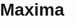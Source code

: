 # Maxima
<!DOCTYPE html>
<html>
<head>
	<title>présentation Bac Pro CIEL</title>       
	<style>
		body {
			font-family: Arial, sans-serif;
			margin: 0;
			padding: 0;
		}

		nav {
			background-color: #333;
			color: #fff;
			display: flex;
			justify-content: space-between;
			padding: 10px;
		}

		nav a {
			color: #fff;
			margin: 0 10px;
			text-decoration: none;
		}

		header {
			background-color: #f2f2f2;
			padding: 50px;
			text-align: center;
		}

		h1 {
			margin: 0;
		}

		section {
			padding: 50px;
		}

		form {
			display: flex;
			flex-direction: column;
			max-width: 400px;
			margin: 0 auto;
		}

		label {
			font-weight: bold;
			margin-bottom: 10px;
		}

		input, textarea {
			margin-bottom: 20px;
			padding: 10px;
		}

		input[type="submit"] {
			background-color: #333;
			color: #fff;
			cursor: pointer;
			font-weight: bold;
		}

		input[type="submit"]:hover {
			background-color: #555;
		}
	</style>
</head>
<body>
	<nav>
 
<title>Bouton de redirection</title>
</head>
<body>
  <a button onclick="window.location.href = 'https://www.example.com';">Accueil</button</a>       
                <a href="/">crack torrent</a>
	</nav>

	<header>
		<h1>présentation Bac Pro CIEL</h1>
		
	</header>

	<section>
	<p><span style="text-decoration: underline;">Logiciel :
	<img src="C:\Users\Max\Downloads\940b22eda6_50170334_code-informatique.jpg" alt="Description de mon image" width="1000" height="600"style="float:right;">

		<h2>crack Vegas 17</h2>
			<button onclick="window.location.href='https://1fichier.com/?04wez7kj9834vzvf9vw3&af=105612'">sony-vegas-pro 17</button>
		<h2>Lizard Systemes Change MAC Address</h2>
			<button onclick="window.location.href='https://mega.nz/folder/vzRWmaRZ#Hv6q5IagCwApl9vRvyGTrw'">Lizard Systemes Change MAC Address</button>
            <h2>ccleaner pro</h2>
			<button onclick="window.location.href='https://mega.nz/folder/T2J0iJxL#zy7ohy5pnnIaW4UBpFFbgw'">ccleaner pro</button>
		<h2>crack Vegas 19</h2>
			<button onclick="window.location.href='https://mega.nz/file/6Ep2kDRC#ibWGFVcyplUu9S82Ii9L82lx7q3_0hFrWb7CmHZk5X4'">sony-vegas-pro 19</button>
            <h2>crack office 2021</h2>
			<button onclick="window.location.href='https://mega.nz/file/rJVGQBYK#co2fJfKV1VMsWUY1zAne_ouZRp8gsD1wnWjM4SlZ4T8'">Office 2021</button>
		<h2>crack suite adobe 2022</h2>
			<button onclick="window.location.href='https://mega.nz/folder/S3RhGK7Y#b3uzWvPGzcWaV-nFlsrQAw'">suite adobe 2022</button>
	<p><span style="text-decoration: underline;">Jeux :
		<h2>Minecraft Legends</h2>
			<button onclick="window.location.href='https://mega.nz/folder/PrIggKaS#ldV04S0J6yOCsz_NMTBzLg'">Minecraft Legends</button>
		<h2>minecraft Dungeons</h2>
			<button onclick="window.location.href='https://mega.nz/folder/PrIggKaS#ldV04S0J6yOCsz_NMTBzLg'">minecraft Dungeon</button>
	</section>

	<section>
		<h2></h2>
		<form method="post" action="/contact">		
		</form>
	</section>
</body>
</html>
